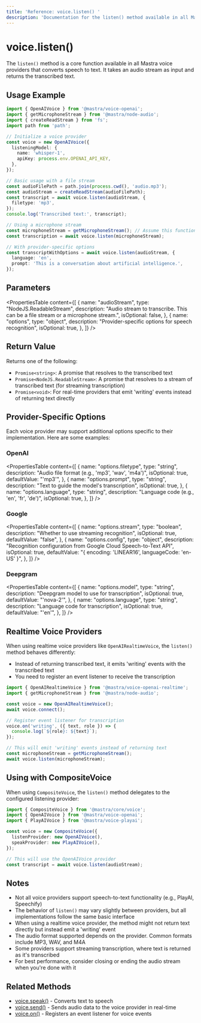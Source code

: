 ```yaml
---
title: 'Reference: voice.listen() '
description: 'Documentation for the listen() method available in all Mastra voice providers, which converts speech to text.'
---
```


# voice.listen()

The `listen()` method is a core function available in all Mastra voice providers that converts speech to text. It takes an audio stream as input and returns the transcribed text.

## Usage Example

```typescript
import { OpenAIVoice } from '@mastra/voice-openai';
import { getMicrophoneStream } from '@mastra/node-audio';
import { createReadStream } from 'fs';
import path from 'path';

// Initialize a voice provider
const voice = new OpenAIVoice({
  listeningModel: {
    name: 'whisper-1',
    apiKey: process.env.OPENAI_API_KEY,
  },
});

// Basic usage with a file stream
const audioFilePath = path.join(process.cwd(), 'audio.mp3');
const audioStream = createReadStream(audioFilePath);
const transcript = await voice.listen(audioStream, {
  filetype: 'mp3',
});
console.log('Transcribed text:', transcript);

// Using a microphone stream
const microphoneStream = getMicrophoneStream(); // Assume this function gets audio input
const transcription = await voice.listen(microphoneStream);

// With provider-specific options
const transcriptWithOptions = await voice.listen(audioStream, {
  language: 'en',
  prompt: 'This is a conversation about artificial intelligence.',
});
```

## Parameters

<PropertiesTable
content={[
{
name: "audioStream",
type: "NodeJS.ReadableStream",
description:
"Audio stream to transcribe. This can be a file stream or a microphone stream.",
isOptional: false,
},
{
name: "options",
type: "object",
description: "Provider-specific options for speech recognition",
isOptional: true,
},
]}
/>

## Return Value

Returns one of the following:

- `Promise<string>`: A promise that resolves to the transcribed text
- `Promise<NodeJS.ReadableStream>`: A promise that resolves to a stream of transcribed text (for streaming transcription)
- `Promise<void>`: For real-time providers that emit 'writing' events instead of returning text directly

## Provider-Specific Options

Each voice provider may support additional options specific to their implementation. Here are some examples:

### OpenAI

<PropertiesTable
content={[
{
name: "options.filetype",
type: "string",
description: "Audio file format (e.g., 'mp3', 'wav', 'm4a')",
isOptional: true,
defaultValue: "'mp3'",
},
{
name: "options.prompt",
type: "string",
description: "Text to guide the model's transcription",
isOptional: true,
},
{
name: "options.language",
type: "string",
description: "Language code (e.g., 'en', 'fr', 'de')",
isOptional: true,
},
]}
/>

### Google

<PropertiesTable
content={[
{
name: "options.stream",
type: "boolean",
description: "Whether to use streaming recognition",
isOptional: true,
defaultValue: "false",
},
{
name: "options.config",
type: "object",
description:
"Recognition configuration from Google Cloud Speech-to-Text API",
isOptional: true,
defaultValue: "{ encoding: 'LINEAR16', languageCode: 'en-US' }",
},
]}
/>

### Deepgram

<PropertiesTable
content={[
{
name: "options.model",
type: "string",
description: "Deepgram model to use for transcription",
isOptional: true,
defaultValue: "'nova-2'",
},
{
name: "options.language",
type: "string",
description: "Language code for transcription",
isOptional: true,
defaultValue: "'en'",
},
]}
/>

## Realtime Voice Providers

When using realtime voice providers like `OpenAIRealtimeVoice`, the `listen()` method behaves differently:

- Instead of returning transcribed text, it emits 'writing' events with the transcribed text
- You need to register an event listener to receive the transcription

```typescript
import { OpenAIRealtimeVoice } from '@mastra/voice-openai-realtime';
import { getMicrophoneStream } from '@mastra/node-audio';

const voice = new OpenAIRealtimeVoice();
await voice.connect();

// Register event listener for transcription
voice.on('writing', ({ text, role }) => {
  console.log(`${role}: ${text}`);
});

// This will emit 'writing' events instead of returning text
const microphoneStream = getMicrophoneStream();
await voice.listen(microphoneStream);
```

## Using with CompositeVoice

When using `CompositeVoice`, the `listen()` method delegates to the configured listening provider:

```typescript
import { CompositeVoice } from '@mastra/core/voice';
import { OpenAIVoice } from '@mastra/voice-openai';
import { PlayAIVoice } from '@mastra/voice-playai';

const voice = new CompositeVoice({
  listenProvider: new OpenAIVoice(),
  speakProvider: new PlayAIVoice(),
});

// This will use the OpenAIVoice provider
const transcript = await voice.listen(audioStream);
```

## Notes

- Not all voice providers support speech-to-text functionality (e.g., PlayAI, Speechify)
- The behavior of `listen()` may vary slightly between providers, but all implementations follow the same basic interface
- When using a realtime voice provider, the method might not return text directly but instead emit a 'writing' event
- The audio format supported depends on the provider. Common formats include MP3, WAV, and M4A
- Some providers support streaming transcription, where text is returned as it's transcribed
- For best performance, consider closing or ending the audio stream when you're done with it

## Related Methods

- [voice.speak()](./voice.speak) - Converts text to speech
- [voice.send()](./voice.send) - Sends audio data to the voice provider in real-time
- [voice.on()](./voice.on) - Registers an event listener for voice events
